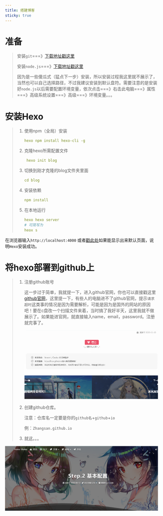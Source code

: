 ```yaml
---
title: 搭建博客
sticky: true
---
```


# 准备

> 安装`git`===》[下载地址戳这里](https://git-scm.com/downloads)
>
> 安装`node.js`===》[下载地址戳这里](https://nodejs.org/zh-cn/download/)
>
> 因为是一些傻瓜式（猛点下一步）安装，所以安装过程我这里就不展示了，当然也可以自己选择路径，不过我建议安装到默认盘符。需要注意的是安装好`node.js`以后需要配置环境变量，依次点击===》右击此电脑===》属性===》高级系统设置===》高级===》环境变量。。。

# 安装Hexo

> 1. 使用npm（全局）安装
>
>    ```yaml
>    hexo npm install hexo-cli -g
>    ```
>    
> 2. 克隆hexo所需配置文件
>
>    ```yaml
>     hexo init blog
>    ```
>    
> 3. 切换到刚才克隆的blog文件夹里面
>
>    ```yaml
>    cd blog
>    ```
>    
> 4. 安装依赖
>
>    ```yaml
>    npm install
>    ```
>
>    
>
> 5. 在本地运行
>
>    ```yaml
>    hexo hexo server
>    # 可简写为
>    heox s
>    ```
>

在浏览器输入`http://localhost:4000` 或者[戳此处](http://localhost:4000)如果能显示出来默认页面，说明`Hexo`安装成功。

# 将hexo部署到github上

> 1. 注册github账号
>
>    这一步过于简单，我就提一下，进入github官网，你也可以直接戳这里[github官网](https://github.com/)，这里提一下，有些人的电脑进不了github官网，提示`请求超时`这类事的情况是因为需要解析，可能是因为是国外的网站的原因吧！要在c盘改一个扫描文件来着，当时搞了我好半天，这里我就不做展示了。如果能进官网，就直接输入name，email，password。注册就完事了。
>
>    ![image-20201110181000559](../../images/image-20201110181000559.png)
>
> 2. 创建github仓库。
>
>    注意：仓库名一定要是你的`github名`+`github`+`io`
>
>    例：`Zhangsan.github.io`
>
> 3. 就这。。。

![image-20201110181416459](../../images/image-20201110181416459.png)